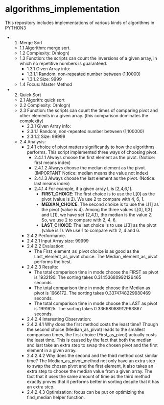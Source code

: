 # algorithms_implementation
This repository includes implementations of various kinds of algorithms in PYTHON3

- 1. Merge Sort 
  - 1.1 Algorithm: merge sort.
  - 1.2 Complexity: O(nlogn)
  - 1.3 Function: the scripts can count the inversions of a given array, in which no repetitive numbers is guaranteed.
    - 1.3.1 Given Array info:
    - 1.3.1.1 Random, non-repeated number between (1,10000)
    -  1.3.1.2 Size: 9999
  - 1.4 Focus: Master Method
  
- 2. Quick Sort 
  - 2.1 Algorith: quick sort
  - 2.2 Complexity: O(nlogn)
  - 2.3 Function: the scripts can count the times of comparing pivot and other elements in a given array. (this comparison dominates the complexity)
    - 2.3.1 Given Array info: 
    - 2.3.1.1 Random, non-repeated number between (1,100000)
    - 2.3.1.2 Size: 99999
  - 2.4 Analysis: 
    - 2.4.1 choice of pivot matters significantly to how the algorithms performs. This script implemented three ways of choosing pivot.
      - 2.4.1.1 Always choose the first element as the pivot. (Notice: first means index)
      - 2.4.1.2 Always choose the median element as the pivot. (IMPORTANT Notice: median means the value not index)
      - 2.4.1.3 Always choose the last element as the pivot. (Notice: last means index)
      - 2.4.1.4 For example, if a given array L is [2,4,6,1]. 
        - **FIRST_CHOICE**: The first choice is to use the L[0] as the pivot (value is 2). We use 2 to compare with 4, 6, 1. 
        - **MEDIAN_CHOICE**: The second choice is to use the L[1] as the pivot (value is 4). Among the three values L[0], l[3] and L[1], we have set {2,4,1}, the median is the value 2. So, we use 2 to compare with 2, 4, 6. 
        - **LAST_CHOICE**: The last choice is to use L[3] as the pivot (value is 1). We use 1 to compare with 2, 4 and 6.
     - 2.4.2 Performance. 
      - 2.4.2.1 Input Array size: 99999
      - 2.4.2.2 Evaluation:
        - The First_element_as_pivot choice is as good as the Last_element_as_pivot choice. The Median_element_as_pivot performs the best. 
      - 2.4.2.3 Results:
        - The total comparison time in mode choose the FIRST as pivot is 1932190. The sorting takes 0.31453680992126465 seconds.
        - The total comparison time in mode choose the Median as pivot is 1666172. The sorting takes 0.3374748229980469 seconds.
        - The total comparison time in mode choose the LAST as pivot is 1991625. The sorting takes 0.33668088912963867 seconds.
      - 2.4.2.4 Interesting Observation:
       - 2.4.2.4.1 Why does the first method costs the least time?
          Though the second choice (Median_as_pivot) leads to the smallest comparison times, the first choice (First_as_pivot) actually costs the least time. This is caused by the fact that both the median and last take an extra step to swap the chosen pivot and the first element in a given array. 
       - 2.4.2.4.2 Why does the second and the third method cost similar time? 
          The Median_as_pivot_method not only have an extra step to swap the chosen pivot and the first element, it also takes an extra step to choose the median value from a given array. The fact that it uses the same amount of time as the third method exactly proves that it performs better in sorting despite that it has an extra step.
       - 2.4.2.4.3 Optimization: focus can be put on optimizing the find_median helper function.
        
      
    
  
